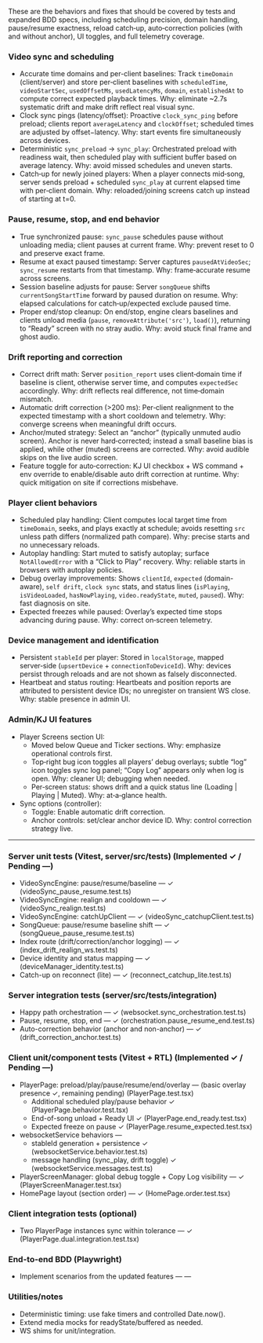 These are the behaviors and fixes that should be covered by tests and expanded BDD specs, including scheduling precision, domain handling, pause/resume exactness, reload catch‑up, auto‑correction policies (with and without anchor), UI toggles, and full telemetry coverage.

### Video sync and scheduling
- Accurate time domains and per-client baselines: Track `timeDomain` (client/server) and store per‑client baselines with `scheduledTime`, `videoStartSec`, `usedOffsetMs`, `usedLatencyMs`, `domain`, `establishedAt` to compute correct expected playback times. Why: eliminate ~2.7s systematic drift and make drift reflect real visual sync.
- Clock sync pings (latency/offset): Proactive `clock_sync_ping` before preload; clients report `averageLatency` and `clockOffset`; scheduled times are adjusted by offset−latency. Why: start events fire simultaneously across devices.
- Deterministic `sync_preload` → `sync_play`: Orchestrated preload with readiness wait, then scheduled play with sufficient buffer based on average latency. Why: avoid missed schedules and uneven starts.
- Catch‑up for newly joined players: When a player connects mid‑song, server sends preload + scheduled `sync_play` at current elapsed time with per‑client domain. Why: reloaded/joining screens catch up instead of starting at t=0.

### Pause, resume, stop, and end behavior
- True synchronized pause: `sync_pause` schedules pause without unloading media; client pauses at current frame. Why: prevent reset to 0 and preserve exact frame.
- Resume at exact paused timestamp: Server captures `pausedAtVideoSec`; `sync_resume` restarts from that timestamp. Why: frame‑accurate resume across screens.
- Session baseline adjusts for pause: Server `songQueue` shifts `currentSongStartTime` forward by paused duration on resume. Why: elapsed calculations for catch‑up/expected exclude paused time.
- Proper end/stop cleanup: On end/stop, engine clears baselines and clients unload media (`pause`, `removeAttribute('src')`, `load()`), returning to “Ready” screen with no stray audio. Why: avoid stuck final frame and ghost audio.

### Drift reporting and correction
- Correct drift math: Server `position_report` uses client‑domain time if baseline is client, otherwise server time, and computes `expectedSec` accordingly. Why: drift reflects real difference, not time‑domain mismatch.
- Automatic drift correction (>200 ms): Per‑client realignment to the expected timestamp with a short cooldown and telemetry. Why: converge screens when meaningful drift occurs.
- Anchor/muted strategy: Select an “anchor” (typically unmuted audio screen). Anchor is never hard‑corrected; instead a small baseline bias is applied, while other (muted) screens are corrected. Why: avoid audible skips on the live audio screen.
- Feature toggle for auto‑correction: KJ UI checkbox + WS command + env override to enable/disable auto drift correction at runtime. Why: quick mitigation on site if corrections misbehave.

### Player client behaviors
- Scheduled play handling: Client computes local target time from `timeDomain`, seeks, and plays exactly at schedule; avoids resetting `src` unless path differs (normalized path compare). Why: precise starts and no unnecessary reloads.
- Autoplay handling: Start muted to satisfy autoplay; surface `NotAllowedError` with a “Click to Play” recovery. Why: reliable starts in browsers with autoplay policies.
- Debug overlay improvements: Shows `clientId`, `expected` (domain-aware), `self drift`, `clock sync` stats, and status lines (`isPlaying`, `isVideoLoaded`, `hasNowPlaying`, `video.readyState`, `muted`, `paused`). Why: fast diagnosis on site.
- Expected freezes while paused: Overlay’s expected time stops advancing during pause. Why: correct on‑screen telemetry.

### Device management and identification
- Persistent `stableId` per player: Stored in `localStorage`, mapped server‑side (`upsertDevice` + `connectionToDeviceId`). Why: devices persist through reloads and are not shown as falsely disconnected.
- Heartbeat and status routing: Heartbeats and position reports are attributed to persistent device IDs; no unregister on transient WS close. Why: stable presence in admin UI.

### Admin/KJ UI features
- Player Screens section UI:
  - Moved below Queue and Ticker sections. Why: emphasize operational controls first.
  - Top‑right bug icon toggles all players’ debug overlays; subtle “log” icon toggles sync log panel; “Copy Log” appears only when log is open. Why: cleaner UI; debugging when needed.
  - Per‑screen status: shows drift and a quick status line (Loading | Playing | Muted). Why: at‑a‑glance health.
- Sync options (controller):
  - Toggle: Enable automatic drift correction.
  - Anchor controls: set/clear anchor device ID. Why: control correction strategy live.

---

### Server unit tests (Vitest, server/src/__tests__) (Implemented ✓ / Pending —)
- VideoSyncEngine: pause/resume/baseline — ✓ (videoSync_pause_resume.test.ts)
- VideoSyncEngine: realign and cooldown — ✓ (videoSync_realign.test.ts)
- VideoSyncEngine: catchUpClient — ✓ (videoSync_catchupClient.test.ts)
- SongQueue: pause/resume baseline shift — ✓ (songQueue_pause_resume.test.ts)
- Index route (drift/correction/anchor logging) — ✓ (index_drift_realign_ws.test.ts)
- Device identity and status mapping — ✓ (deviceManager_identity.test.ts)
- Catch-up on reconnect (lite) — ✓ (reconnect_catchup_lite.test.ts)

### Server integration tests (server/src/__tests__/integration)
- Happy path orchestration — ✓ (websocket.sync_orchestration.test.ts)
- Pause, resume, stop, end — ✓ (orchestration.pause_resume_end.test.ts)
- Auto-correction behavior (anchor and non-anchor) — ✓ (drift_correction_anchor.test.ts)

### Client unit/component tests (Vitest + RTL) (Implemented ✓ / Pending —)
- PlayerPage: preload/play/pause/resume/end/overlay — (basic overlay presence ✓, remaining pending) (PlayerPage.test.tsx)
  - Additional scheduled play/pause behavior ✓ (PlayerPage.behavior.test.tsx)
  - End-of-song unload + Ready UI ✓ (PlayerPage.end_ready.test.tsx)
  - Expected freeze on pause ✓ (PlayerPage.resume_expected.test.tsx)
- websocketService behaviors —
  - stableId generation + persistence ✓ (websocketService.behavior.test.ts)
  - message handling (sync_play, drift toggle) ✓ (websocketService.messages.test.ts)
- PlayerScreenManager: global debug toggle + Copy Log visibility — ✓ (PlayerScreenManager.test.tsx)
- HomePage layout (section order) — ✓ (HomePage.order.test.tsx)

### Client integration tests (optional)
- Two PlayerPage instances sync within tolerance — ✓ (PlayerPage.dual.integration.test.tsx)

### End-to-end BDD (Playwright)
- Implement scenarios from the updated features — —

### Utilities/notes
- Deterministic timing: use fake timers and controlled Date.now().
- Extend media mocks for readyState/buffered as needed.
- WS shims for unit/integration.